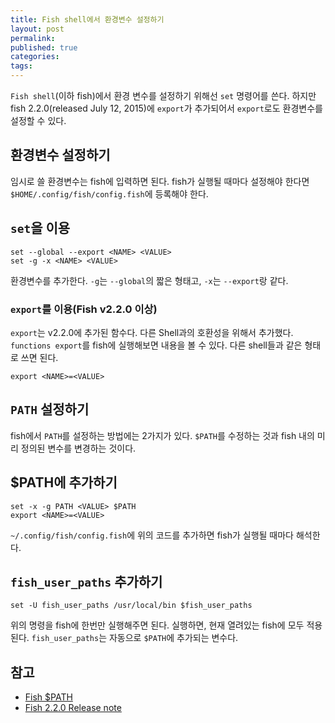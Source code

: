 ```yaml
---
title: Fish shell에서 환경변수 설정하기
layout: post
permalink:
published: true
categories:
tags:
---
```

`Fish shell`(이하 fish)에서 환경 변수를 설정하기 위해선 `set` 명령어를 쓴다. 하지만 fish 2.2.0(released July 12, 2015)에 `export`가 추가되어서 `export`로도 환경변수를 설정할 수 있다.

## 환경변수 설정하기

임시로 쓸 환경변수는 fish에 입력하면 된다. fish가 실행될 때마다 설정해야 한다면 `$HOME/.config/fish/config.fish`에 등록해야 한다.

## `set`을 이용

```shell
set --global --export <NAME> <VALUE>
set -g -x <NAME> <VALUE>
```

환경변수를 추가한다. `-g`는 `--global`의 짧은 형태고, `-x`는 `--export`랑 같다.

### `export`를 이용(Fish v2.2.0 이상)

`export`는 v2.2.0에 추가된 함수다. 다른 Shell과의 호환성을 위해서 추가했다. `functions export`를 fish에 실행해보면 내용을 볼 수 있다. 다른 shell들과 같은 형태로 쓰면 된다.

```shell
export <NAME>=<VALUE>
```

## `PATH` 설정하기

fish에서 `PATH`를 설정하는 방법에는 2가지가 있다. `$PATH`를 수정하는 것과 fish 내의 미리 정의된 변수를 변경하는 것이다.

## $PATH에 추가하기

```shell
set -x -g PATH <VALUE> $PATH
export <NAME>=<VALUE>
```

`~/.config/fish/config.fish`에 위의 코드를 추가하면 fish가 실행될 때마다 해석한다.

## `fish_user_paths` 추가하기

```shell
set -U fish_user_paths /usr/local/bin $fish_user_paths
```

위의 명령을 fish에 한번만 실행해주면 된다. 실행하면, 현재 열려있는 fish에 모두 적용된다. `fish_user_paths`는 자동으로 `$PATH`에 추가되는 변수다.

## 참고

- [Fish $PATH](http://fishshell.com/docs/current/tutorial.html#tut_path)
- [Fish 2.2.0 Release note](http://fishshell.com/release_notes.html)